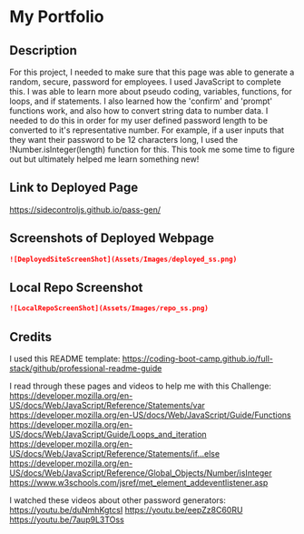 # My Portfolio

## Description
For this project, I needed to make sure that this page was able to generate a random, secure, password for employees. I used JavaScript to complete this. I was able to learn more about pseudo coding, variables, functions, for loops, and if statements. I also learned how the 'confirm' and 'prompt' functions work, and also how to convert string data to number data. I needed to do this in order for my user defined password length to be converted to it's representative number. For example, if a user inputs that they want their password to be 12 characters long, I used the !Number.isInteger(length) function for this. This took me some time to figure out but ultimately helped me learn something new! 

## Link to Deployed Page

https://sidecontroljs.github.io/pass-gen/

## Screenshots of Deployed Webpage

```md
![DeployedSiteScreenShot](Assets/Images/deployed_ss.png)
```


## Local Repo Screenshot

```md
![LocalRepoScreenShot](Assets/Images/repo_ss.png)
```

## Credits
I used this README template: 
https://coding-boot-camp.github.io/full-stack/github/professional-readme-guide

I read through these pages and videos to help me with this Challenge:
https://developer.mozilla.org/en-US/docs/Web/JavaScript/Reference/Statements/var
https://developer.mozilla.org/en-US/docs/Web/JavaScript/Guide/Functions
https://developer.mozilla.org/en-US/docs/Web/JavaScript/Guide/Loops_and_iteration
https://developer.mozilla.org/en-US/docs/Web/JavaScript/Reference/Statements/if...else
https://developer.mozilla.org/en-US/docs/Web/JavaScript/Reference/Global_Objects/Number/isInteger
https://www.w3schools.com/jsref/met_element_addeventlistener.asp

I watched these videos about other password generators:
https://youtu.be/duNmhKgtcsI
https://youtu.be/eepZz8C60RU
https://youtu.be/7aup9L3TOss